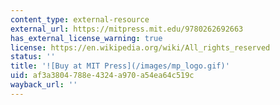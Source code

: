 ```yaml
---
content_type: external-resource
external_url: https://mitpress.mit.edu/9780262692663
has_external_license_warning: true
license: https://en.wikipedia.org/wiki/All_rights_reserved
status: ''
title: '![Buy at MIT Press](/images/mp_logo.gif)'
uid: af3a3804-788e-4324-a970-a54ea64c519c
wayback_url: ''
---
```

